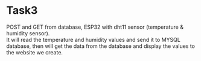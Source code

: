 # Task3
POST and GET from database, ESP32 with dht11 sensor (temperature &amp; humidity sensor).     
It will read the temperature and humidity values and send it to MYSQL database, then will get the data from the database and display the values to the website we create.
